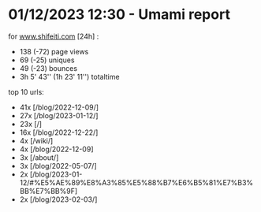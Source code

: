 # 01/12/2023 12:30 - Umami report
for www.shifeiti.com [24h] :

 - 138 (-72) page views
 - 69 (-25) uniques
 - 49 (-23) bounces
 - 3h 5' 43'' (1h 23' 11'') totaltime


top 10 urls:
 - 41x [/blog/2022-12-09/]
 - 27x [/blog/2023-01-12/]
 - 23x [/]
 - 16x [/blog/2022-12-22/]
 - 4x [/wiki/]
 - 4x [/blog/2022-12-09]
 - 3x [/about/]
 - 3x [/blog/2022-05-07/]
 - 2x [/blog/2023-01-12/#%E5%AE%89%E8%A3%85%E5%88%B7%E6%B5%81%E7%B3%BB%E7%BB%9F]
 - 2x [/blog/2023-02-03/]


